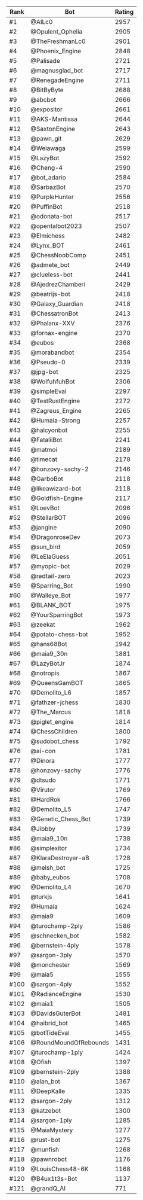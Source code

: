 Rank|Bot|Rating
---|---|---
#1|@AILc0|2957
#2|@Opulent_Ophelia|2905
#3|@TheFreshmanLc0|2901
#4|@Phoenix_Engine|2848
#5|@Palisade|2721
#6|@magnusglad_bot|2717
#7|@RenegadeEngine|2711
#8|@BitByByte|2688
#9|@abcbot|2666
#10|@expositor|2661
#11|@AKS-Mantissa|2644
#12|@SaxtonEngine|2643
#13|@pawn_git|2629
#14|@Weiawaga|2599
#15|@LazyBot|2592
#16|@Cheng-4|2590
#17|@bot_adario|2584
#18|@SarbazBot|2570
#19|@PurpleHunter|2556
#20|@PuffinBot|2518
#21|@odonata-bot|2517
#22|@opentalbot2023|2507
#23|@Elmichess|2482
#24|@Lynx_BOT|2461
#25|@ChessNoobComp|2451
#26|@admete_bot|2449
#27|@clueless-bot|2441
#28|@AjedrezChamberi|2429
#29|@beatrijs-bot|2418
#30|@Galaxy_Guardian|2418
#31|@ChessatronBot|2413
#32|@Phalanx-XXV|2376
#33|@fornax-engine|2370
#34|@eubos|2368
#35|@morabandbot|2354
#36|@Pseudo-0|2339
#37|@jpg-bot|2325
#38|@WolfuhfuhBot|2306
#39|@simpleEval|2297
#40|@TestRustEngine|2272
#41|@Zagreus_Engine|2265
#42|@Humaia-Strong|2257
#43|@halcyonbot|2255
#44|@FataliiBot|2241
#45|@matmoi|2189
#46|@timecat|2178
#47|@honzovy-sachy-2|2146
#48|@GarboBot|2118
#49|@likeawizard-bot|2118
#50|@Goldfish-Engine|2117
#51|@LoevBot|2096
#52|@StellarBOT|2096
#53|@jangine|2090
#54|@DragonroseDev|2073
#55|@sun_bird|2059
#56|@LeElaGuess|2051
#57|@myopic-bot|2029
#58|@redtail-zero|2023
#59|@Sparring_Bot|1990
#60|@Walleye_Bot|1977
#61|@BLANK_BOT|1975
#62|@YourSparringBot|1973
#63|@zeekat|1962
#64|@potato-chess-bot|1952
#65|@hans68Bot|1942
#66|@maia9_30n|1881
#67|@LazyBotJr|1874
#68|@notropis|1867
#69|@QueensGamBOT|1865
#70|@Demolito_L6|1857
#71|@fathzer-jchess|1830
#72|@The_Marcus|1818
#73|@piglet_engine|1814
#74|@ChessChildren|1800
#75|@sudobot_chess|1792
#76|@ai-con|1781
#77|@Dinora|1777
#78|@honzovy-sachy|1776
#79|@dtsudo|1771
#80|@Virutor|1769
#81|@HardRok|1766
#82|@Demolito_L5|1747
#83|@Genetic_Chess_Bot|1739
#84|@Jibbby|1739
#85|@maia9_10n|1738
#86|@simplexitor|1734
#87|@KlaraDestroyer-aB|1728
#88|@melsh_bot|1725
#89|@baby_eubos|1708
#90|@Demolito_L4|1670
#91|@turkjs|1641
#92|@Humaia|1624
#93|@maia9|1609
#94|@turochamp-2ply|1586
#95|@schnecken_bot|1582
#96|@bernstein-4ply|1578
#97|@sargon-3ply|1570
#98|@monchester|1569
#99|@maia5|1555
#100|@sargon-4ply|1552
#101|@RadianceEngine|1530
#102|@maia1|1505
#103|@DavidsGuterBot|1481
#104|@haibrid_bot|1465
#105|@botTideEval|1455
#106|@RoundMoundOfRebounds|1431
#107|@turochamp-1ply|1424
#108|@Ofish|1397
#109|@bernstein-2ply|1388
#110|@alan_bot|1367
#111|@DeepKalle|1335
#112|@sargon-2ply|1312
#113|@katzebot|1300
#114|@sargon-1ply|1285
#115|@MaiaMystery|1277
#116|@rust-bot|1275
#117|@munfish|1268
#118|@pawnrobot|1176
#119|@LouisChess48-6K|1168
#120|@B4ux1t3s-Bot|1137
#121|@grandQ_AI|771
